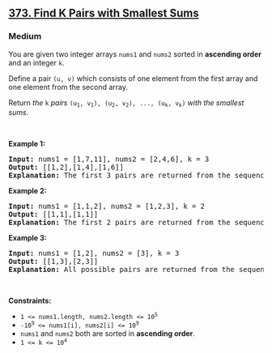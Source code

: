<h2><a href="https://leetcode.com/problems/find-k-pairs-with-smallest-sums/">373. Find K Pairs with Smallest Sums</a></h2>
<h3>Medium</h3>
<p>You are given two integer arrays <code>nums1</code> and <code>nums2</code> sorted in <strong>ascending order</strong> and an integer <code>k</code>.</p>

<p>Define a pair <code>(u, v)</code> which consists of one element from the first array and one element from the second array.</p>

<p>Return <em>the</em> <code>k</code> <em>pairs</em> <code>(u<sub>1</sub>, v<sub>1</sub>), (u<sub>2</sub>, v<sub>2</sub>), ..., (u<sub>k</sub>, v<sub>k</sub>)</code> <em>with the smallest sums</em>.</p>

<p>&nbsp;</p>
<p><strong class="example">Example 1:</strong></p>

<pre><strong>Input:</strong> nums1 = [1,7,11], nums2 = [2,4,6], k = 3
<strong>Output:</strong> [[1,2],[1,4],[1,6]]
<strong>Explanation:</strong> The first 3 pairs are returned from the sequence: [1,2],[1,4],[1,6],[7,2],[7,4],[11,2],[7,6],[11,4],[11,6]
</pre>

<p><strong class="example">Example 2:</strong></p>

<pre><strong>Input:</strong> nums1 = [1,1,2], nums2 = [1,2,3], k = 2
<strong>Output:</strong> [[1,1],[1,1]]
<strong>Explanation:</strong> The first 2 pairs are returned from the sequence: [1,1],[1,1],[1,2],[2,1],[1,2],[2,2],[1,3],[1,3],[2,3]
</pre>

<p><strong class="example">Example 3:</strong></p>

<pre><strong>Input:</strong> nums1 = [1,2], nums2 = [3], k = 3
<strong>Output:</strong> [[1,3],[2,3]]
<strong>Explanation:</strong> All possible pairs are returned from the sequence: [1,3],[2,3]
</pre>

<p>&nbsp;</p>
<p><strong>Constraints:</strong></p>

<ul>
	<li><code>1 &lt;= nums1.length, nums2.length &lt;= 10<sup>5</sup></code></li>
	<li><code>-10<sup>9</sup> &lt;= nums1[i], nums2[i] &lt;= 10<sup>9</sup></code></li>
	<li><code>nums1</code> and <code>nums2</code> both are sorted in <strong>ascending order</strong>.</li>
	<li><code>1 &lt;= k &lt;= 10<sup>4</sup></code></li>
</ul>
